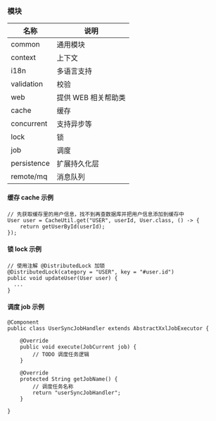 ### 模块

| 名称 | 说明 |
| --- | --- |
| common | 通用模块 |
| context | 上下文 |
| i18n | 多语言支持 |
| validation | 校验 |
| web | 提供 WEB 相关帮助类 |
| cache | 缓存 |
| concurrent | 支持异步等 |
| lock | 锁 |
| job | 调度 |
| persistence | 扩展持久化层 |
| remote/mq | 消息队列 |

#### 缓存 cache 示例

```
// 先获取缓存里的用户信息，找不到再查数据库并把用户信息添加到缓存中
User user = CacheUtil.get("USER", userId, User.class, () -> {
    return getUserById(userId);
});
```

#### 锁 lock 示例

```
// 使用注解 @DistributedLock 加锁
@DistributedLock(category = "USER", key = "#user.id")
public void updateUser(User user) {
  ...
}
```

#### 调度 job 示例

```
@Component
public class UserSyncJobHandler extends AbstractXxlJobExecutor {

    @Override
    public void execute(JobCurrent job) {
        // TODO 调度任务逻辑
    }

    @Override
    protected String getJobName() {
        // 调度任务名称
        return "userSyncJobHandler";
    }

}
```
